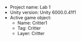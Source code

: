 <!-- UNITY CODE ASSIST INSTRUCTIONS START -->
- Project name: Lab 1
- Unity version: Unity 6000.0.41f1
- Active game object:
  - Name: Critter1
  - Tag: Critter
  - Layer: Critter
<!-- UNITY CODE ASSIST INSTRUCTIONS END -->